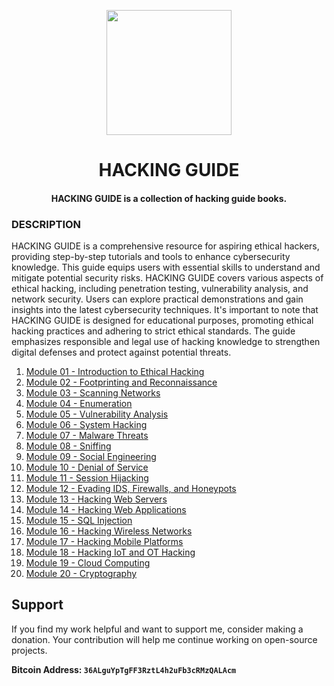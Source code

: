 
<p align="center">
<img src="https://cdn-icons-png.flaticon.com/512/12503/12503225.png", width="200", height="200">
</p>

<h1 align="center"> HACKING GUIDE</h1>
<h4 align="center">HACKING GUIDE is a collection of hacking guide books.</h4>

### DESCRIPTION 
HACKING GUIDE is a comprehensive resource for aspiring ethical hackers, providing step-by-step tutorials and tools to enhance cybersecurity knowledge. This guide equips users with essential skills to understand and mitigate potential security risks. HACKING GUIDE covers various aspects of ethical hacking, including penetration testing, vulnerability analysis, and network security. Users can explore practical demonstrations and gain insights into the latest cybersecurity techniques. It's important to note that HACKING GUIDE is designed for educational purposes, promoting ethical hacking practices and adhering to strict ethical standards. The guide emphasizes responsible and legal use of hacking knowledge to strengthen digital defenses and protect against potential threats.

1. [Module 01 - Introduction to Ethical Hacking](https://github.com/0xbitx/Hacking-guide/blob/master/1-Introduction.md)
2. [Module 02 - Footprinting and Reconnaissance](https://github.com/0xbitx/Hacking-guide/blob/master/2-Footprinting-and-Reconnaissance.md)
3. [Module 03 - Scanning Networks](https://github.com/0xbitx/Hacking-guide/blob/master/3-Scanning-Networks.md)
4. [Module 04 - Enumeration](https://github.com/0xbitx/Hacking-guide/blob/master/2-Scanning-and-Enumeration.md)
5. [Module 05 - Vulnerability Analysis](https://github.com/0xbitx/Hacking-guide/blob/main/5-Vulnerability-Analysis.md)
6. [Module 06 - System Hacking](https://github.com/0xbitx/Hacking-guide/blob/master/6-System-Hacking.md)
7. [Module 07 - Malware Threats](https://github.com/0xbitx/Hacking-guide/blob/master/7-Malware.md)
8. [Module 08 - Sniffing](https://github.com/0xbitx/Hacking-guide/blob/master/8-Sniffing.md)
9. [Module 09 - Social Engineering](https://github.com/0xbitx/Hacking-guide/blob/master/9-Social-Engineering.md)
10. [Module 10 - Denial of Service](https://github.com/0xbitx/Hacking-guide/blob/master/10-Denial-of-Service.md)
11. [Module 11 - Session Hijacking](https://github.com/0xbitx/Hacking-guide/blob/master/11-Session-Hijacking.md)
12. [Module 12 - Evading IDS, Firewalls, and Honeypots](https://github.com/0xbitx/Hacking-guide/blob/master/12-Evading-IDS-Firewalls-and-Honeypots.md)
13. [Module 13 - Hacking Web Servers](https://github.com/0xbitx/Hacking-guide/blob/master/13-Hacking-Web-Servers.md)
14. [Module 14 - Hacking Web Applications](https://github.com/0xbitx/Hacking-guide/blob/master/14-Hacking-Web-Applications.md)
15. [Module 15 - SQL Injection](https://github.com/0xbitx/Hacking-guide/blob/master/14-Pentesting.md)
16. [Module 16 - Hacking Wireless Networks](https://github.com/0xbitx/Hacking-guide/blob/master/16-Hacking-Wireless-Networks.md)
17. [Module 17 - Hacking Mobile Platforms](https://github.com/0xbitx/Hacking-guide/blob/master/17-Hacking-Mobile-Platforms-and-IoT.md)
18. [Module 18 - Hacking IoT and OT Hacking](https://github.com/0xbitx/Hacking-guide/blob/master/17-Hacking-Mobile-Platforms-and-IoT.md)
19. [Module 19 - Cloud Computing](https://github.com/0xbitx/Hacking-guide/blob/master/19-Cloud%20Computing.md)
20. [Module 20 - Cryptography](https://github.com/0xbitx/Hacking-guide/blob/master/20-Cryptography.md)

    
## Support

If you find my work helpful and want to support me, consider making a donation. Your contribution will help me continue working on open-source projects.

**Bitcoin Address: `36ALguYpTgFF3RztL4h2uFb3cRMzQALAcm`**
